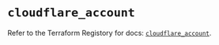 # `cloudflare_account`

Refer to the Terraform Registory for docs: [`cloudflare_account`](https://registry.terraform.io/providers/cloudflare/cloudflare/4.21.0/docs/resources/account).
